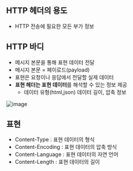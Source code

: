 ## HTTP 헤더의 용도
- HTTP 전송에 필요한 모든 부가 정보

## HTTP 바디
- 메시지 본문을 통해 표현 데이터 전달
- 메시지 본문 = 페이로드(payload)
- 표현은 요청이나 응답에서 전달할 실제 데이터
- **표현 헤더는 표현 데이터**를 해석할 수 있는 정보 제공
  - 데이터 유형(html,json) 데이터 길이, 압축 정보

![image](https://user-images.githubusercontent.com/59104703/167569357-4e3ecdaa-5054-4b1c-95f2-33647e5ee8d3.png)

## 표현
- Content-Type : 표현 데이터의 형식
- Content-Encoding : 표현 데이터의 압축 방식
- Content-Language : 표현 데이터의 자연 언어
- Content-Length : 표현 데이터의 길이

